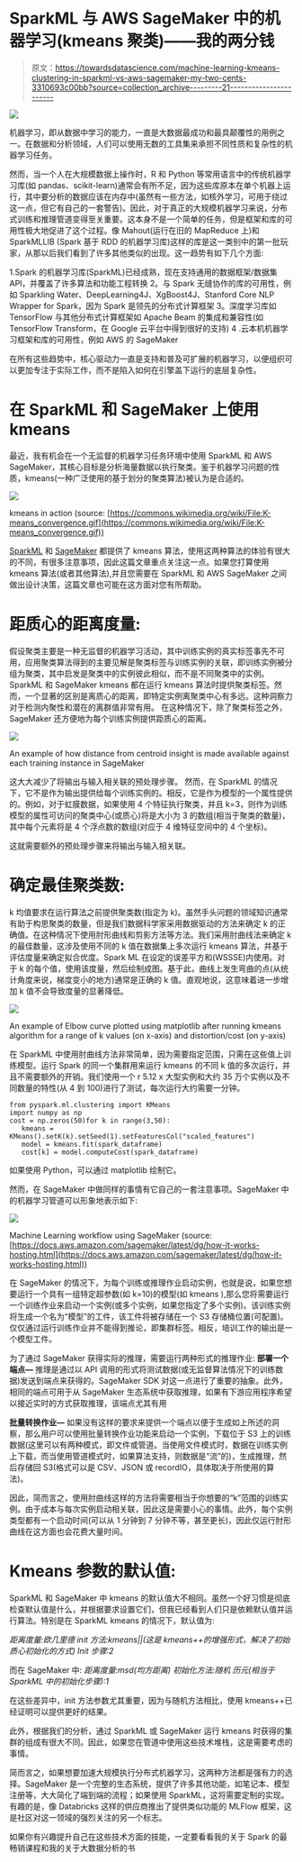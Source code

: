 # SparkML 与 AWS SageMaker 中的机器学习(kmeans 聚类)——我的两分钱

> 原文：<https://towardsdatascience.com/machine-learning-kmeans-clustering-in-sparkml-vs-aws-sagemaker-my-two-cents-3310693c00bb?source=collection_archive---------21----------------------->

![](img/7e2c39008b8659bb660fb8b97e7c7e53.png)

机器学习，即从数据中学习的能力，一直是大数据最成功和最具颠覆性的用例之一。在数据和分析领域，人们可以使用无数的工具集来承担不同性质和复杂性的机器学习任务。

然而，当一个人在大规模数据上操作时，R 和 Python 等常用语言中的传统机器学习库(如 pandas、scikit-learn)通常会有所不足，因为这些库原本在单个机器上运行，其中要分析的数据应该在内存中(虽然有一些方法，如核外学习，可用于绕过这一点，但它有自己的一套警告)。因此，对于真正的大规模机器学习来说，分布式训练和推理管道变得至关重要。这本身不是一个简单的任务，但是框架和库的可用性极大地促进了这个过程。像 Mahout(运行在旧的 MapReduce 上)和 SparkMLLIB (Spark 基于 RDD 的机器学习库)这样的库是这一类别中的第一批玩家，从那以后我们看到了许多其他类似的出现。这一趋势有如下几个方面:

1.Spark 的机器学习库(SparkML)已经成熟，现在支持通用的数据框架/数据集 API，并覆盖了许多算法和功能工程转换
2。与 Spark 无缝协作的库的可用性，例如 Sparkling Water、DeepLearning4J、XgBoost4J、Stanford Core NLP Wrapper for Spark，因为 Spark 是领先的分布式计算框架
3。深度学习库如 TensorFlow 与其他分布式计算框架如 Apache Beam 的集成和兼容性(如 TensorFlow Transform，在 Google 云平台中得到很好的支持)
4 .云本机机器学习框架和库的可用性，例如 AWS 的 SageMaker

在所有这些趋势中，核心驱动力一直是支持和普及可扩展的机器学习，以便组织可以更加专注于实际工作，而不是陷入如何在引擎盖下运行的底层复杂性。

# 在 SparkML 和 SageMaker 上使用 kmeans

最近，我有机会在一个无监督的机器学习任务环境中使用 SparkML 和 AWS SageMaker，其核心目标是分析海量数据以执行聚类。鉴于机器学习问题的性质，kmeans(一种广泛使用的基于划分的聚类算法)被认为是合适的。

![](img/79e4b93bf46dda71817c9a0562f7ea41.png)

kmeans in action (source: [https://commons.wikimedia.org/wiki/File:K-means_convergence.gif](https://commons.wikimedia.org/wiki/File:K-means_convergence.gif))

[SparkML](https://spark.apache.org/docs/latest/ml-clustering.html) 和 [SageMaker](https://aws.amazon.com/sagemaker/) 都提供了 kmeans 算法，使用这两种算法的体验有很大的不同，有很多注意事项，因此这篇文章重点关注这一点。如果您打算使用 kmeans 算法(或者其他算法),并且您需要在 SparkML 和 AWS SageMaker 之间做出设计决策，这篇文章也可能在这方面对您有所帮助。

# 距质心的距离度量:

假设聚类主要是一种无监督的机器学习活动，其中训练实例的真实标签事先不可用，应用聚类算法得到的主要见解是聚类标签与训练实例的关联，即训练实例被分组为聚类，其中启发是聚类中的实例彼此相似，而不是不同聚类中的实例。SparkML 和 SageMaker kmeans 都在运行 kmeans 算法时提供聚类标签。然而，一个显著的区别是离质心的距离，即特定实例离聚类中心有多远。这种洞察力对于检测内聚性和潜在的离群值非常有用。
在这种情况下，除了聚类标签之外，SageMaker 还方便地为每个训练实例提供距质心的距离。

![](img/0d70d4611048857022c87afa89b626c8.png)

An example of how distance from centroid insight is made available against each training instance in SageMaker

这大大减少了将输出与输入相关联的预处理步骤。
然而，在 SparkML 的情况下，它不是作为输出提供给每个训练实例的。相反，它是作为模型的一个属性提供的。例如，对于虹膜数据，如果使用 4 个特征执行聚类，并且 k=3，则作为训练模型的属性可访问的聚类中心(或质心)将是大小为 3 的数组(相当于聚类的数量)，其中每个元素将是 4 个浮点数的数组(对应于 4 维特征空间中的 4 个坐标)。

这就需要额外的预处理步骤来将输出与输入相关联。

# 确定最佳聚类数:

k 均值要求在运行算法之前提供聚类数(指定为 k)。虽然手头问题的领域知识通常有助于构思聚类的数量，但是我们数据科学家采用数据驱动的方法来确定 k 的正确值。在这种情况下使用肘形曲线和剪影方法等方法。我们采用肘曲线法来确定 k 的最佳数量，这涉及使用不同的 k 值在数据集上多次运行 kmeans 算法，并基于评估度量来确定拟合优度。Spark ML 在设定的误差平方和(WSSSE)内使用。对于 k 的每个值，使用该度量，然后绘制成图。基于此，曲线上发生弯曲的点(从统计角度来说，梯度变小的地方)通常是正确的 k 值。直观地说，这意味着进一步增加 k 值不会导致度量的显著降低。

![](img/ba5000ce1240ee47861e499df3331185.png)

An example of Elbow curve plotted using matplotlib after running kmeans algorithm for a range of k values (on x-axis) and distortion/cost (on y-axis)

在 SparkML 中使用肘曲线方法非常简单，因为需要指定范围，只需在这些值上训练模型。运行 Spark 的同一个集群用来运行 kmeans 的不同 k 值的多次运行，并且不需要额外的开销。我们使用一个 r 5.12 x 大型实例和大约 35 万个实例以及不同数量的特性(从 4 到 100)进行了测试，每次运行大约需要一分钟。

```
from pyspark.ml.clustering import KMeans
import numpy as np
cost = np.zeros(50)for k in range(3,50):
   kmeans = KMeans().setK(k).setSeed(1).setFeaturesCol("scaled_features")
   model = kmeans.fit(spark_dataframe)
   cost[k] = model.computeCost(spark_dataframe)
```

如果使用 Python，可以通过 matplotlib 绘制它。

然而，在 SageMaker 中做同样的事情有它自己的一套注意事项。SageMaker 中的机器学习管道可以形象地表示如下:

![](img/caf390673b69c566ff077f24ea8ba772.png)

Machine Learning workflow using SageMaker (source: [https://docs.aws.amazon.com/sagemaker/latest/dg/how-it-works-hosting.html](https://docs.aws.amazon.com/sagemaker/latest/dg/how-it-works-hosting.html))

在 SageMaker 的情况下，为每个训练或推理作业启动实例，也就是说，如果您想要运行一个具有一组特定超参数(如 k=10)的模型(如 kmeans ),那么您将需要运行一个训练作业来启动一个实例(或多个实例，如果您指定了多个实例)。该训练实例将生成一个名为“模型”的工件，该工件将被存储在一个 S3 存储桶位置(可配置)。仅仅通过运行训练作业并不能得到推论，即集群标签。相反，培训工作的输出是一个模型工件。

为了通过 SageMaker 获得实际的推理，需要运行两种形式的推理作业:
**部署一个端点—** 推理是通过以 API 调用的形式将测试数据(或无监督算法情况下的训练数据)发送到端点来获得的。SageMaker SDK 对这一点进行了重要的抽象。此外，相同的端点可用于从 SageMaker 生态系统中获取推理，如果有下游应用程序希望以接近实时的方式获取推理，该端点尤其有用

**批量转换作业—** 如果没有这样的要求来提供一个端点以便于生成如上所述的洞察，那么用户可以使用批量转换作业功能来启动一个实例，下载位于 S3 上的训练数据(这里可以有两种模式，即文件或管道。当使用文件模式时，数据在训练实例上下载，而当使用管道模式时，如果算法支持，则数据是“流”的)，生成推理，然后存储回 S3(格式可以是 CSV、JSON 或 recordIO，具体取决于所使用的算法)。

因此，简而言之，使用肘曲线这样的方法将需要相当于你想要的“k”范围的训练实例。由于成本与每次实例启动相关联，因此这是需要小心的事情。此外，每个实例类型都有一个启动时间(可以从 1 分钟到 7 分钟不等，甚至更长)，因此仅运行肘形曲线在这方面也会花费大量时间。

# Kmeans 参数的默认值:

SparkML 和 SageMaker 中 kmeans 的默认值大不相同。虽然一个好习惯是彻底检查默认值是什么，并根据要求设置它们，但我已经看到人们只是依赖默认值并运行算法。特别是在 SparkML kmeans 的情况下，默认值为:

*距离度量:欧几里德
init 方法:kmeans||(这是 kmeans++的增强形式，解决了初始质心初始化的方式)
Init 步骤:2*

而在 SageMaker 中:
*距离度量:msd(均方距离)
初始化方法:随机
历元(相当于 SparkML 中的初始化步骤):1*

在这些差异中，init 方法参数尤其重要，因为与随机方法相比，使用 kmeans++已经证明可以提供更好的结果。

此外，根据我们的分析，通过 SparkML 或 SageMaker 运行 kmeans 时获得的集群的组成有很大不同。因此，如果您在管道中使用这些技术堆栈，这是需要考虑的事情。

简而言之，如果想要加速大规模执行分布式机器学习，这两种方法都是强有力的选择。SageMaker 是一个完整的生态系统，提供了许多其他功能，如笔记本、模型注册等，大大简化了端到端的流程；如果使用 SparkML，这将需要定制的实现。有趣的是，像 Databricks 这样的供应商推出了提供类似功能的 MLFlow 框架，这是社区对这一领域的强烈关注的另一个标志。

如果你有兴趣提升自己在这些技术方面的技能，一定要看看我的关于 Spark 的最畅销课程和我的关于大数据分析的书